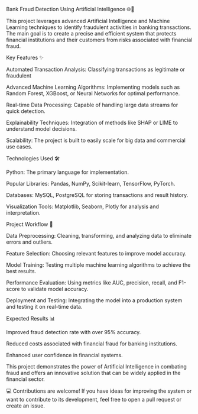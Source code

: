 Bank Fraud Detection Using Artificial Intelligence 🌐🤖

This project leverages advanced Artificial Intelligence and Machine Learning techniques to identify fraudulent activities in banking transactions. The main goal is to create a precise and efficient system that protects financial institutions and their customers from risks associated with financial fraud.


Key Features ✨

Automated Transaction Analysis: Classifying transactions as legitimate or fraudulent

Advanced Machine Learning Algorithms: Implementing models such as Random Forest, XGBoost, or Neural Networks for optimal performance.

Real-time Data Processing: Capable of handling large data streams for quick detection.

Explainability Techniques: Integration of methods like SHAP or LIME to understand model decisions.

Scalability: The project is built to easily scale for big data and commercial use cases.



Technologies Used 🛠️

Python: The primary language for implementation.

Popular Libraries: Pandas, NumPy, Scikit-learn, TensorFlow, PyTorch.

Databases: MySQL, PostgreSQL for storing transactions and result history.

Visualization Tools: Matplotlib, Seaborn, Plotly for analysis and interpretation.



Project Workflow 🚀

Data Preprocessing: Cleaning, transforming, and analyzing data to eliminate errors and outliers.

Feature Selection: Choosing relevant features to improve model accuracy.

Model Training: Testing multiple machine learning algorithms to achieve the best results.

Performance Evaluation: Using metrics like AUC, precision, recall, and F1-score to validate model accuracy.

Deployment and Testing: Integrating the model into a production system and testing it on real-time data.



Expected Results 📊

Improved fraud detection rate with over 95% accuracy.

Reduced costs associated with financial fraud for banking institutions.

Enhanced user confidence in financial systems.

This project demonstrates the power of Artificial Intelligence in combating fraud and offers an innovative solution that can be widely applied in the financial sector.

💻 Contributions are welcome! If you have ideas for improving the system or want to contribute to its development, feel free to open a pull request or create an issue.
